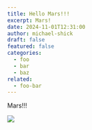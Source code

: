 ```yaml
---
title: Hello Mars!!!
excerpt: Mars!
date: 2024-11-01T12:31:00
author: michael-shick
draft: false
featured: false
categories:
  - foo
  - bar
  - baz
related:
  - foo-bar
---
```


Mars!!!

![](/uploads/sample-castle.jpg)
